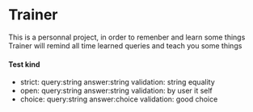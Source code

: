 

# Trainer

This is a personnal project, in order to remenber and learn some things
Trainer will remind all time learned queries and teach you some things

#### Test kind
 - strict: query:string answer:string validation: string equality
 - open: query:string answer:string validation: by user it self
 - choice: query:string answer:choice validation: good choice
